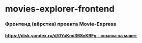 # movies-explorer-frontend

### Фронтенд (вёрстка) проекта Movie-Express

#### [https://disk.yandex.ru/d/0YaKmi36SnKRFg - ссылка на макет](https://disk.yandex.ru/d/0YaKmi36SnKRFg)
